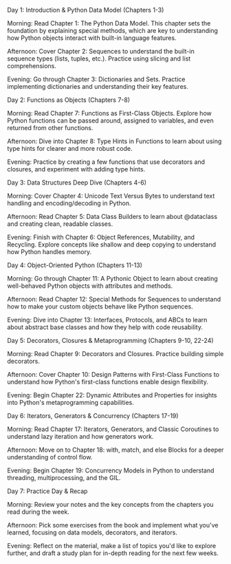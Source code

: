 Day 1: Introduction & Python Data Model (Chapters 1-3)

Morning: Read Chapter 1: The Python Data Model. This chapter sets the foundation by explaining special methods, which are key to understanding how Python objects interact with built-in language features.

Afternoon: Cover Chapter 2: Sequences to understand the built-in sequence types (lists, tuples, etc.). Practice using slicing and list comprehensions.

Evening: Go through Chapter 3: Dictionaries and Sets. Practice implementing dictionaries and understanding their key features.

Day 2: Functions as Objects (Chapters 7-8)

Morning: Read Chapter 7: Functions as First-Class Objects. Explore how Python functions can be passed around, assigned to variables, and even returned from other functions.

Afternoon: Dive into Chapter 8: Type Hints in Functions to learn about using type hints for clearer and more robust code.

Evening: Practice by creating a few functions that use decorators and closures, and experiment with adding type hints.

Day 3: Data Structures Deep Dive (Chapters 4-6)

Morning: Cover Chapter 4: Unicode Text Versus Bytes to understand text handling and encoding/decoding in Python.

Afternoon: Read Chapter 5: Data Class Builders to learn about @dataclass and creating clean, readable classes.

Evening: Finish with Chapter 6: Object References, Mutability, and Recycling. Explore concepts like shallow and deep copying to understand how Python handles memory.

Day 4: Object-Oriented Python (Chapters 11-13)

Morning: Go through Chapter 11: A Pythonic Object to learn about creating well-behaved Python objects with attributes and methods.

Afternoon: Read Chapter 12: Special Methods for Sequences to understand how to make your custom objects behave like Python sequences.

Evening: Dive into Chapter 13: Interfaces, Protocols, and ABCs to learn about abstract base classes and how they help with code reusability.

Day 5: Decorators, Closures & Metaprogramming (Chapters 9-10, 22-24)

Morning: Read Chapter 9: Decorators and Closures. Practice building simple decorators.

Afternoon: Cover Chapter 10: Design Patterns with First-Class Functions to understand how Python's first-class functions enable design flexibility.

Evening: Begin Chapter 22: Dynamic Attributes and Properties for insights into Python's metaprogramming capabilities.

Day 6: Iterators, Generators & Concurrency (Chapters 17-19)

Morning: Read Chapter 17: Iterators, Generators, and Classic Coroutines to understand lazy iteration and how generators work.

Afternoon: Move on to Chapter 18: with, match, and else Blocks for a deeper understanding of control flow.

Evening: Begin Chapter 19: Concurrency Models in Python to understand threading, multiprocessing, and the GIL.

Day 7: Practice Day & Recap

Morning: Review your notes and the key concepts from the chapters you read during the week.

Afternoon: Pick some exercises from the book and implement what you've learned, focusing on data models, decorators, and iterators.

Evening: Reflect on the material, make a list of topics you'd like to explore further, and draft a study plan for in-depth reading for the next few weeks.
